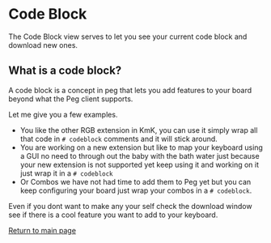 # Code Block
The Code Block view serves to let you see your current code block and download new ones.
## What is a code block? 
A code block is a concept in peg that lets you add features to your board beyond what the Peg client supports. 

Let me give you a few examples.

* You like the other RGB extension in KmK, you can use it simply wrap all that code in `# codeblock` comments and it will stick around. 
* You are working on a new extension but like to map your keyboard using a GUI no need to through out the baby with the bath water just because your new extension is not supported yet keep using it and working on it just wrap it in a `# codeblock`
* Or Combos we have not had time to add them to Peg yet but you can keep configuring your board just wrap your combos in a `# codeblock`.

Even if you dont want to make any your self check the download window see if there is a cool feature you want to add to your keyboard.

[Return to main page](./README.md)